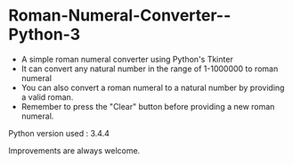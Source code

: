 # Roman-Numeral-Converter--Python-3
- A simple roman numeral converter using Python's Tkinter   
- It can convert any natural number in the range of 1-1000000 to roman numeral    
- You can also convert a roman numeral to a natural number by providing a valid roman.    
- Remember to press the "Clear" button before providing a new roman numeral.     
    
Python version used : 3.4.4   
    
Improvements are always welcome.
